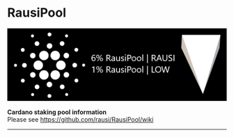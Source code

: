 # RausiPool
![Distribution](https://github.com/rausi/RausiPool/blob/master/RausiPoolNew.png)

**Cardano staking pool information**<br>
Please see https://github.com/rausi/RausiPool/wiki

---

